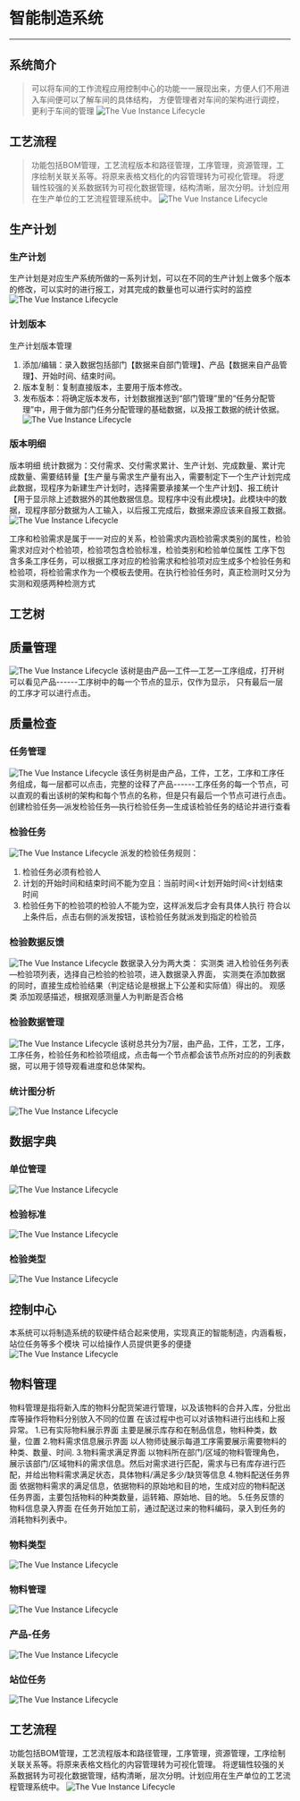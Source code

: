 # 智能制造系统

-----

## 系统简介

> 可以将车间的工作流程应用控制中心的功能一一展现出来，方便人们不用进入车间便可以了解车间的具体结构， 方便管理者对车间的架构进行调控，更利于车间的管理
![The Vue Instance Lifecycle](/images/springBootVUE.png)
## 工艺流程

>功能包括BOM管理，工艺流程版本和路径管理，工序管理，资源管理，工序绘制关联关系等。将原来表格文档化的内容管理转为可视化管理。 将逻辑性较强的关系数据转为可视化数据管理，结构清晰，层次分明。计划应用在生产单位的工艺流程管理系统中。
![The Vue Instance Lifecycle](/images/technologyTree.png)
## 生产计划

### 生产计划

生产计划是对应生产系统所做的一系列计划，可以在不同的生产计划上做多个版本的修改，可以实时的进行报工，对其完成的数量也可以进行实时的监控
![The Vue Instance Lifecycle](/images/plan.png)

### 计划版本

生产计划版本管理
1)	添加/编辑：录入数据包括部门【数据来自部门管理】、产品【数据来自产品管理】、开始时间、结束时间。
2)	版本复制：复制直接版本，主要用于版本修改。
3)	发布版本：将确定版本发布，计划数据推送到“部门管理”里的“任务分配管理”中，用于做为部门任务分配管理的基础数据，以及报工数据的统计依据。
![The Vue Instance Lifecycle](/images/planVersion.png)

### 版本明细

版本明细
统计数据为：交付需求、交付需求累计、生产计划、完成数量、累计完成数量、需要结转量【生产量与需求生产量有出入，需要制定下一个生产计划完成此数据，现程序为新建生产计划时，选择需要承接某一个生产计划】、报工统计【用于显示除上述数据外的其他数据信息。现程序中没有此模块】。此模块中的数据，现程序部分数据为人工输入，以后报工完成后，数据来源应该来自报工数据。
![The Vue Instance Lifecycle](/images/planVersionDetail.png)


工序和检验需求是属于一一对应的关系，检验需求内涵检验需求类别的属性，检验需求对应对个检验项，检验项包含检验标准，检验类别和检验单位属性 工序下包含多条工序任务，可以根据工序对应的检验需求和检验项对应生成多个检验任务和检验项，将检验需求作为一个模板去使用。在执行检验任务时，真正检测时又分为实测和观感两种检测方式
## 工艺树

## 质量管理

![The Vue Instance Lifecycle](/images/technologyTree.png)
该树是由产品—工件—工艺—工序组成，打开树可以看见产品------工序树中的每一个节点的显示，仅作为显示， 只有最后一层的工序才可以进行点击。
## 质量检查
   ### 任务管理
![The Vue Instance Lifecycle](/images/checkTaskTree.png)
该任务树是由产品，工件，工艺，工序和工序任务组成，每一层都可以点击，完整的诠释了产品------工序任务的每一个节点，可以直观的看出该树的架构和每个节点的名称，但是只有最后一个节点可进行点击。
创建检验任务—派发检验任务—执行检验任务—生成该检验任务的结论并进行查看
### 检验任务
![The Vue Instance Lifecycle](/images/checkTaskList.png)
派发的检验任务规则：
1.	检验任务必须有检验人
2.	计划的开始时间和结束时间不能为空且：当前时间<计划开始时间<计划结束时间
3.	检验任务下的检验项的检验人不能为空，这样派发后才会有具体人执行
符合以上条件后，点击右侧的派发按钮，该检验任务就派发到指定的检验员

### 检验数据反馈
![The Vue Instance Lifecycle](/images/checkTaskInsert.png)
数据录入分为两大类：
实测类
进入检验任务列表—检验项列表，选择自己检验的检验项，进入数据录入界面，
实测类在添加数据的同时，直接生成检验结果（判定结论是根据上下公差和实际值）得出的。
观感类
添加观感描述，根据观感测量人为判断是否合格

### 检验数据管理
![The Vue Instance Lifecycle](/images/lookCheckTask.png)
该树总共分为7层，由产品，工件，工艺，工序，工序任务，检验任务和检验项组成，点击每一个节点都会该节点所对应的的列表数据，可以用于领导观看进度和总体架构。
### 统计图分析
![The Vue Instance Lifecycle](/images/statistics.png)

## 数据字典

### 单位管理
![The Vue Instance Lifecycle](/images/unit.png)

### 检验标准
![The Vue Instance Lifecycle](/images/standard.png)

### 检验类型
![The Vue Instance Lifecycle](/images/type.png)

## 控制中心

本系统可以将制造系统的软硬件结合起来使用，实现真正的智能制造，内涵看板，站位任务等多个模块 可以给操作人员提供更多的便捷
![The Vue Instance Lifecycle](/images/controlcenter.png)

## 物料管理

物料管理是指将新入库的物料分配货架进行管理，以及该物料的合并入库，分批出库等操作将物料分别放入不同的位置 在该过程中也可以对该物料进行出线和上报异常。
1.已有实际物料展示界面
主要是展示库存和在制品信息，物料种类，数量，位置
2.物料需求信息展示界面
以人物师徒展示每道工序需要展示需要物料的种类、数量、时间.
3.物料需求满足界面
以物料所在部门/区域的物料管理角色，展示该部门/区域物料的需求信息。然后对需求进行匹配，需求与已有库存进行匹配，并给出物料需求满足状态，具体物料/满足多少/缺货等信息
4.物料配送任务界面
依据物料需求的满足信息，依据物料的原始地和目的地，生成对应的物料配送任务界面，主要包括物料的种类数量，运转箱、原始地、目的地。
5.任务反馈的物料信息录入界面
在任务开始加工前，通过配送过来的物料编码，录入到任务的消耗物料列表中。

### 物料类型
![The Vue Instance Lifecycle](/images/materialType.png)

### 物料管理
![The Vue Instance Lifecycle](/images/materialInfo.png)

### 产品-任务
![The Vue Instance Lifecycle](/images/productTask.png)

### 站位任务
![The Vue Instance Lifecycle](/images/siteTask.png)


## 工艺流程
功能包括BOM管理，工艺流程版本和路径管理，工序管理，资源管理，工序绘制关联关系等。将原来表格文档化的内容管理转为可视化管理。 将逻辑性较强的关系数据转为可视化数据管理，结构清晰，层次分明。计划应用在生产单位的工艺流程管理系统中。
![The Vue Instance Lifecycle](/images/technology.png)

